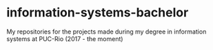 # information-systems-bachelor
My repositories for the projects made during my degree in information systems at PUC-Rio (2017 - the moment)
